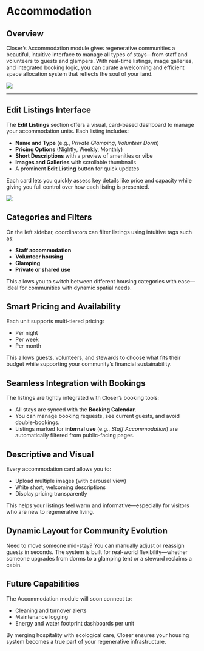 # Accommodation

## Overview

Closer’s Accommodation module gives regenerative communities a beautiful, intuitive interface to manage all types of stays—from staff and volunteers to guests and glampers. With real-time listings, image galleries, and integrated booking logic, you can curate a welcoming and efficient space allocation system that reflects the soul of your land.

![](https://github.com/user-attachments/assets/b6d87f67-ee82-40eb-b9ff-865a4e420a07)

---

## Edit Listings Interface

The **Edit Listings** section offers a visual, card-based dashboard to manage your accommodation units. Each listing includes:

- **Name and Type** (e.g., *Private Glamping*, *Volunteer Dorm*)
- **Pricing Options** (Nightly, Weekly, Monthly)
- **Short Descriptions** with a preview of amenities or vibe
- **Images and Galleries** with scrollable thumbnails
- A prominent **Edit Listing** button for quick updates

Each card lets you quickly assess key details like price and capacity while giving you full control over how each listing is presented.

![](https://github.com/user-attachments/assets/51fc4769-a5b5-47e8-826c-6227a1ba62bc)


## Categories and Filters

On the left sidebar, coordinators can filter listings using intuitive tags such as:
- **Staff accommodation**
- **Volunteer housing**
- **Glamping**
- **Private or shared use**

This allows you to switch between different housing categories with ease—ideal for communities with dynamic spatial needs.

## Smart Pricing and Availability

Each unit supports multi-tiered pricing:
- Per night
- Per week
- Per month

This allows guests, volunteers, and stewards to choose what fits their budget while supporting your community’s financial sustainability.

## Seamless Integration with Bookings

The listings are tightly integrated with Closer’s booking tools:
- All stays are synced with the **Booking Calendar**.
- You can manage booking requests, see current guests, and avoid double-bookings.
- Listings marked for **internal use** (e.g., *Staff Accommodation*) are automatically filtered from public-facing pages.

## Descriptive and Visual

Every accommodation card allows you to:
- Upload multiple images (with carousel view)
- Write short, welcoming descriptions
- Display pricing transparently

This helps your listings feel warm and informative—especially for visitors who are new to regenerative living.

## Dynamic Layout for Community Evolution

Need to move someone mid-stay? You can manually adjust or reassign guests in seconds. The system is built for real-world flexibility—whether someone upgrades from dorms to a glamping tent or a steward reclaims a cabin.

## Future Capabilities

The Accommodation module will soon connect to:
- Cleaning and turnover alerts
- Maintenance logging
- Energy and water footprint dashboards per unit

By merging hospitality with ecological care, Closer ensures your housing system becomes a true part of your regenerative infrastructure.
